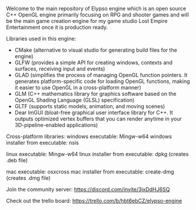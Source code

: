 Welcome to the main repository of Elypso engine which is an open source C++ OpenGL engine primarily focusing on RPG and shooter games and will be the main game creation engine for my game studio Lost Empire Entertainment once it is production ready.

Libraries used in this engine:
- CMake (alternative to visual studio for generating build files for the engine)
- GLFW (provides a simple API for creating windows, contexts and surfaces, receiving input and events)
- GLAD (simplifies the process of managing OpenGL function pointers. It generates platform-specific code for loading OpenGL functions, making it easier to use OpenGL in a cross-platform manner)
- GLM (C++ mathematics library for graphics software based on the OpenGL Shading Language (GLSL) specification)
- GLTF (supports static models, animation, and moving scenes)
- Dear ImGUI (bloat-free graphical user interface library for C++. It outputs optimized vertex buffers that you can render anytime in your 3D-pipeline-enabled applications)

Cross-platform libraries:
windows executable: Mingw-w64
windows installer from executable: nsis

linux executable: Mingw-w64
linux installer from executable: dpkg (creates .deb file)

mac executable: osxcross
mac installer from executable: create-dmg (creates .dmg file)

Join the community server: https://discord.com/invite/3jxDdHJ6SQ

Check out the trello board: https://trello.com/b/hbt6ebCZ/elypso-engine
